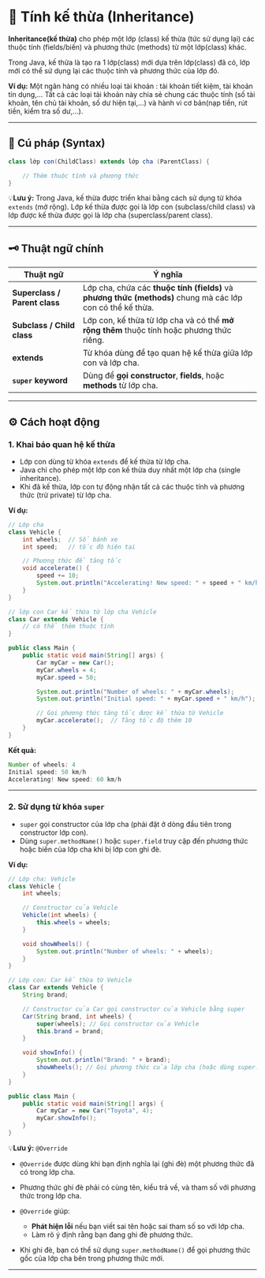 # 🧬 Tính kế thừa (Inheritance)
**Inheritance(kế thừa)** cho phép một lớp (class) kế thừa (tức sử dụng lại) các thuộc tính (fields/biến) và phương thức (methods) từ một lớp(class) khác.

Trong Java, kế thừa là tạo ra 1 lớp(class) mới dựa trên lớp(class) đã có, lớp mới có thể sử dụng lại các thuộc tính và phương thức của lớp đó.

**Ví dụ:**
Một ngân hàng có nhiều loại tài khoản : tài khoản tiết kiệm, tài khoản tín dụng,...
Tất cả các loại tài khoản này chia sẻ chung các thuộc tính (số tài khoản, tên chủ tài khoản, số dư hiện tại,...) và hành vi cơ bản(nạp tiền, rút tiền, kiểm tra số dư,...).

---
## 📝 Cú pháp (Syntax)
```java
class lớp con(ChildClass) extends lớp cha (ParentClass) {  

    // Thêm thuộc tính và phương thức 
}
```
💡**Lưu ý:** 
Trong Java, kế thừa được triển khai bằng cách sử dụng từ khóa `extends` (mở rộng). Lớp kế thừa được gọi là lớp con (subclass/child class) và lớp được kế thừa được gọi là lớp cha (superclass/parent class).

---

## 🗝 Thuật ngữ chính 
| Thuật ngữ                | Ý nghĩa |
|-----------------------------|------------|
| **Superclass / Parent class** | Lớp cha, chứa các **thuộc tính (fields)** và **phương thức (methods)** chung mà các lớp con có thể kế thừa. |
| **Subclass / Child class**   | Lớp con, kế thừa từ lớp cha và có thể **mở rộng thêm** thuộc tính hoặc phương thức riêng. |
| **extends**                  | Từ khóa dùng để tạo quan hệ kế thừa giữa lớp con và lớp cha. |
| **`super` keyword**          | Dùng để **gọi constructor**, **fields**, hoặc **methods** từ lớp cha. |

---
## ⚙️ Cách hoạt động 
### 1. Khai báo quan hệ kế thừa
- Lớp con dùng từ khóa `extends` để kế thừa từ lớp cha.
- Java chỉ cho phép một lớp con kế thừa duy nhất một lớp cha (single inheritance).
- Khi đã kế thừa, lớp con tự động nhận tất cả các thuộc tính và phương thức (trừ private) từ lớp cha.

**Ví dụ:**
```java
// Lớp cha
class Vehicle {
    int wheels;  // Số bánh xe
    int speed;   // tốc độ hiện tại

    // Phương thức để tăng tốc
    void accelerate() {
        speed += 10;
        System.out.println("Accelerating! New speed: " + speed + " km/h");
    }
}

// lớp con Car kế thừa từ lớp cha Vehicle
class Car extends Vehicle {
    // có thể thêm thuộc tính 
}

public class Main {
    public static void main(String[] args) {
        Car myCar = new Car();
        myCar.wheels = 4;
        myCar.speed = 50;

        System.out.println("Number of wheels: " + myCar.wheels);
        System.out.println("Initial speed: " + myCar.speed + " km/h");

        // Gọi phương thức tăng tốc được kế thừa từ Vehicle
        myCar.accelerate();  // Tăng tốc độ thêm 10
    }
}
```

**Kết quả:**
```java
Number of wheels: 4
Initial speed: 50 km/h
Accelerating! New speed: 60 km/h
``` 
---
### 2. Sử dụng từ khóa `super`
- `super` gọi constructor của lớp cha (phải đặt ở dòng đầu tiên trong constructor lớp con).
- Dùng `super.methodName()` hoặc `super.field` truy cập đến phương thức hoặc biến của lớp cha khi bị lớp con ghi đè.

**Ví dụ:**
```java
// Lớp cha: Vehicle
class Vehicle {
    int wheels;

    // Constructor của Vehicle
    Vehicle(int wheels) {
        this.wheels = wheels;
    }

    void showWheels() {
        System.out.println("Number of wheels: " + wheels);
    }
}

// Lớp con: Car kế thừa từ Vehicle
class Car extends Vehicle {
    String brand;

    // Constructor của Car gọi constructor của Vehicle bằng super
    Car(String brand, int wheels) {
        super(wheels); // Gọi constructor của Vehicle
        this.brand = brand;
    }

    void showInfo() {
        System.out.println("Brand: " + brand);
        showWheels(); // Gọi phương thức của lớp cha (hoặc dùng super.showWheels())
    }
}

public class Main {
    public static void main(String[] args) {
        Car myCar = new Car("Toyota", 4);
        myCar.showInfo();
    }
}
```

💡**Lưu ý:**  `@Override`

- `@Override` được dùng khi bạn định nghĩa lại (ghi đè) một phương thức đã có trong lớp cha.
- Phương thức ghi đè phải có cùng tên, kiểu trả về, và tham số với phương thức trong lớp cha.
- `@Override` giúp:
    - **Phát hiện lỗi** nếu bạn viết sai tên hoặc sai tham số so với lớp cha.
    - Làm rõ ý định rằng bạn đang ghi đè phương thức.

- Khi ghi đè, bạn có thể sử dụng `super.methodName()` để gọi phương thức gốc của lớp cha bên trong phương thức mới.

---